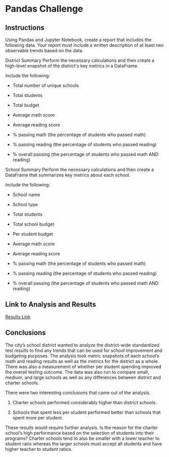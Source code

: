# Pandas Challenge 

## Instructions
Using Pandas and Jupyter Notebook, create a report that includes the following data. Your report must include a written description of at least two observable trends based on the data.

District Summary
Perform the necessary calculations and then create a high-level snapshot of the district's key metrics in a DataFrame.

Include the following:

* Total number of unique schools

* Total students

* Total budget

* Average math score

* Average reading score

* % passing math (the percentage of students who passed math)

* % passing reading (the percentage of students who passed reading)

* % overall passing (the percentage of students who passed math AND reading)


School Summary
Perform the necessary calculations and then create a DataFrame that summarizes key metrics about each school.

Include the following:

* School name

* School type

* Total students

* Total school budget

* Per student budget

* Average math score

* Average reading score

* % passing math (the percentage of students who passed math)

* % passing reading (the percentage of students who passed reading)

* % overall passing (the percentage of students who passed math AND reading)

## Link to Analysis and Results

[Results Link](https://view.officeapps.live.com/op/view.aspx?src=https%3A%2F%2Fraw.githubusercontent.com%2Ftlacher1%2Fpandas-challenge%2Fmain%2FPyCitySchools%2FAnalysis%2FAnalysis.docx&wdOrigin=BROWSELINK)

## Conclusions
The city’s school district wanted to analyze the district-wide standardized test results to find any trends that can be used for school improvement and budgeting purposes. The analysis took metric snapshots of each school’s math and reading results as well as the metrics for the district as a whole. There was also a measurement of whether per student spending improved the overall testing outcome. The data was also run to compare small, medium, and large schools as well as any differences between district and charter schools.

There were two interesting conclusions that came out of the analysis.

1. Charter schools performed considerably higher than district schools.

2. Schools that spent less per student performed better than schools that spent more per student.

These results would require further analysis. Is the reason for the charter school’s high performance based on the selection of students into their programs? Charter schools tend to also be smaller with a lower teacher to student ratio whereas the larger schools must accept all students and have higher teacher to student ratios.
